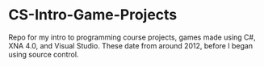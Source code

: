 # CS-Intro-Game-Projects
Repo for my intro to programming course projects, games made using C#, XNA 4.0, and Visual Studio. These date from around 2012, before I began using source control. 
